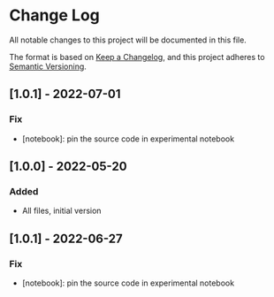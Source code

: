 # Change Log
All notable changes to this project will be documented in this file.

The format is based on [Keep a Changelog](https://keepachangelog.com/en/1.0.0/),
and this project adheres to [Semantic Versioning](https://semver.org/spec/v2.0.0.html).

## [1.0.1] - 2022-07-01
### Fix
- [notebook]: pin the source code in experimental notebook

## [1.0.0] - 2022-05-20
### Added
- All files, initial version


## [1.0.1] - 2022-06-27
### Fix
- [notebook]: pin the source code in experimental notebook
